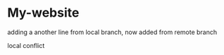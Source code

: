 # My-website

adding a another line from local branch, now added from remote branch

local conflict
